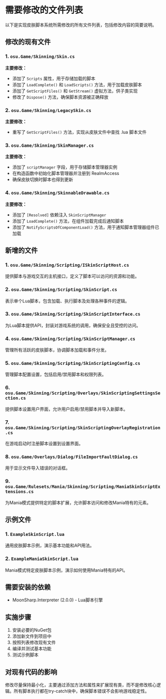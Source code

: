 # 需要修改的文件列表

以下是实现皮肤脚本系统所需修改的所有文件列表，包括修改内容的简要说明。

## 修改的现有文件

### 1. `osu.Game/Skinning/Skin.cs`

**主要修改：**
- 添加了 `Scripts` 属性，用于存储加载的脚本
- 添加了 `LoadComplete()` 和 `LoadScripts()` 方法，用于加载皮肤脚本
- 添加了 `GetScriptFiles()` 和 `GetStream()` 虚拟方法，供子类实现
- 修改了 `Dispose()` 方法，确保脚本资源被正确释放

### 2. `osu.Game/Skinning/LegacySkin.cs`

**主要修改：**
- 重写了 `GetScriptFiles()` 方法，实现从皮肤文件中查找 .lua 脚本文件

### 3. `osu.Game/Skinning/SkinManager.cs`

**主要修改：**
- 添加了 `scriptManager` 字段，用于存储脚本管理器实例
- 在构造函数中初始化脚本管理器并注册到 RealmAccess
- 确保皮肤切换时脚本也得到更新

### 4. `osu.Game/Skinning/SkinnableDrawable.cs`

**主要修改：**
- 添加了 `[Resolved]` 依赖注入 `SkinScriptManager`
- 添加了 `LoadComplete()` 方法，在组件加载完成后通知脚本
- 添加了 `NotifyScriptsOfComponentLoad()` 方法，用于通知脚本管理器组件已加载

## 新增的文件

### 1. `osu.Game/Skinning/Scripting/ISkinScriptHost.cs`

提供脚本与游戏交互的主机接口，定义了脚本可以访问的资源和功能。

### 2. `osu.Game/Skinning/Scripting/SkinScript.cs`

表示单个Lua脚本，包含加载、执行脚本及处理各种事件的逻辑。

### 3. `osu.Game/Skinning/Scripting/SkinScriptInterface.cs`

为Lua脚本提供API，封装对游戏系统的调用，确保安全且受控的访问。

### 4. `osu.Game/Skinning/Scripting/SkinScriptManager.cs`

管理所有活跃的皮肤脚本，协调脚本加载和事件分发。

### 5. `osu.Game/Skinning/Scripting/SkinScriptingConfig.cs`

管理脚本配置设置，包括启用/禁用脚本和权限列表。

### 6. `osu.Game/Skinning/Scripting/Overlays/SkinScriptingSettingsSection.cs`

提供脚本设置用户界面，允许用户启用/禁用脚本并导入新脚本。

### 7. `osu.Game/Skinning/Scripting/SkinScriptingOverlayRegistration.cs`

在游戏启动时注册脚本设置到设置界面。

### 8. `osu.Game/Overlays/Dialog/FileImportFaultDialog.cs`

用于显示文件导入错误的对话框。

### 9. `osu.Game/Rulesets/Mania/Skinning/Scripting/ManiaSkinScriptExtensions.cs`

为Mania模式提供特定的脚本扩展，允许脚本访问和修改Mania特有的元素。

## 示例文件

### 1. `ExampleSkinScript.lua`

通用皮肤脚本示例，演示基本功能和API用法。

### 2. `ExampleManiaSkinScript.lua`

Mania模式特定皮肤脚本示例，演示如何使用Mania特有的API。

## 需要安装的依赖

- MoonSharp.Interpreter (2.0.0) - Lua脚本引擎

## 实施步骤

1. 安装必要的NuGet包
2. 添加新文件到项目中
3. 按照列表修改现有文件
4. 编译并测试基本功能
5. 测试示例脚本

## 对现有代码的影响

修改尽量保持最小化，主要通过添加方法和属性来扩展现有类，而不是修改核心逻辑。所有脚本执行都在try-catch块中，确保脚本错误不会影响游戏稳定性。
